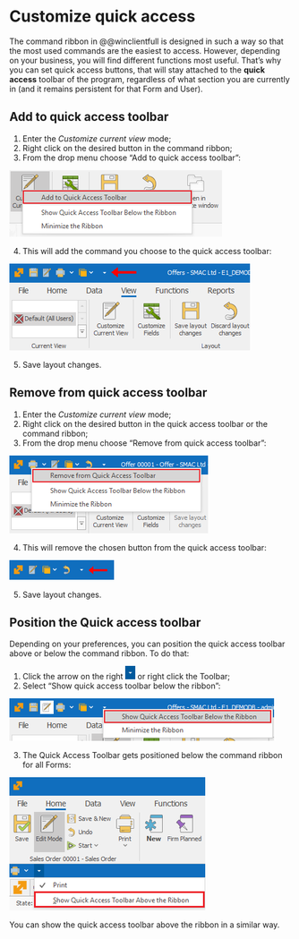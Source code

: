 # Customize quick access

The command ribbon in @@winclientfull is designed in such a way so that the most used commands are the easiest to access. However, depending on your business, you will find different functions most useful. That’s why you can set quick access buttons, that will stay attached to the <b>quick access</b> toolbar of the program, regardless of what section you are currently in (and it remains persistent for that Form and User). 

## Add to quick access toolbar

1. Enter the *Customize current view* mode; 
2. Right click on the desired button in the command ribbon;
3. From the drop menu choose “Add to quick access toolbar”:

![Add to Quick Access Toolbar](pictures/add-to-quick-access.png) 

4. This will add the command you choose to the quick access toolbar:

![Quick Access Toolbar](pictures/quick-access-toolbar.png) 

5. Save layout changes.

## Remove from quick access toolbar

1. Enter the *Customize current view* mode;
2. Right click on the desired button in the quick access toolbar or the command ribbon;
3. From the drop menu choose “Remove from quick access toolbar”:

![Remove from Quick Access Toolbar](pictures/remove-from-quick-access.png) 

4. This will remove the chosen button from the quick access toolbar:

![Removeed Quick Access](pictures/removed-quick-access.png) 

5. Save layout changes.

## Position the Quick access toolbar

Depending on your preferences, you can position the quick access toolbar above or below the command ribbon. To do that: 

1. Click the arrow on the right ![Arrow](pictures/arrow.png) or right click the Toolbar;
2. Select “Show quick access toolbar below the ribbon”:

![Show Quick Access Toolbar Below the Ribbon](pictures/above-the-ribbon.png)

3. The Quick Access Toolbar gets positioned below the command ribbon for all Forms:

![Show Quick Access Toolbar Above the Ribbon](pictures/below-the-ribbon.png)

You can show the quick access toolbar above the ribbon in a similar way.
